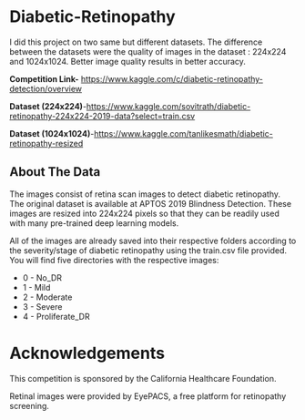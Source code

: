 # Diabetic-Retinopathy 
 I did this project on two same but different  datasets. The difference between the datasets were the quality of images in the dataset : 224x224 and 1024x1024. Better image quality results in better accuracy.
 
 **Competition Link-** https://www.kaggle.com/c/diabetic-retinopathy-detection/overview
 
**Dataset (224x224)**-https://www.kaggle.com/sovitrath/diabetic-retinopathy-224x224-2019-data?select=train.csv

**Dataset (1024x1024)**-https://www.kaggle.com/tanlikesmath/diabetic-retinopathy-resized


## About The Data
The images consist of retina scan images to detect diabetic retinopathy. The original dataset is available at APTOS 2019 Blindness Detection. These images are resized into 224x224 pixels so that they can be readily used with many pre-trained deep learning models.

All of the images are already saved into their respective folders according to the severity/stage of diabetic retinopathy using the train.csv file provided. You will find five directories with the respective images:

- 0 - No_DR
- 1 - Mild
- 2 - Moderate
- 3 - Severe
- 4 - Proliferate_DR

# Acknowledgements
This competition is sponsored by the California Healthcare Foundation.



Retinal images were provided by EyePACS, a free platform for retinopathy screening.

